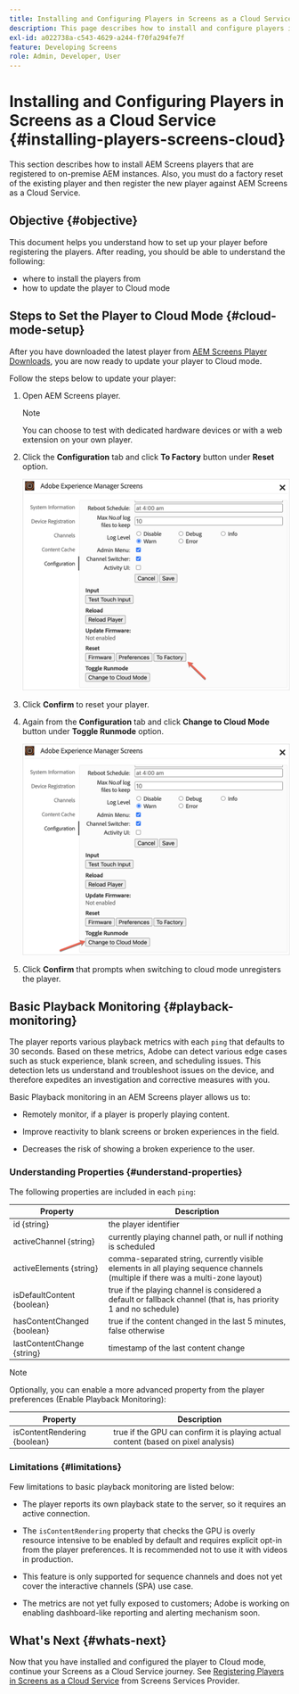 ```yaml
---
title: Installing and Configuring Players in Screens as a Cloud Service
description: This page describes how to install and configure players in Screens as a Cloud Service.
exl-id: a022738a-c543-4629-a244-f70fa294fe7f
feature: Developing Screens
role: Admin, Developer, User
---
```

# Installing and Configuring Players in Screens as a Cloud Service {#installing-players-screens-cloud}

This section describes how to install AEM Screens players that are registered to on-premise AEM instances. Also, you must do a factory reset of the existing player and then register the new player against AEM Screens as a Cloud Service.

## Objective {#objective}

This document helps you understand how to set up your player before registering the players. After reading, you should be able to understand the following:

* where to install the players from
* how to update the player to Cloud mode

## Steps to Set the Player to Cloud Mode {#cloud-mode-setup}

After you have downloaded the latest player from [AEM Screens Player Downloads](https://download.macromedia.com/screens/), you are now ready to update your player to Cloud mode.

Follow the steps below to update your player:

1. Open AEM Screens player.

   >[!NOTE]
   >You can choose to test with dedicated hardware devices or with a web extension on your own player.

1. Click the **Configuration** tab and click **To Factory** button under **Reset** option.

   ![image](/help/screens-cloud/assets/player/installplayer-2.png)

1. Click **Confirm** to reset your player.

1. Again from the **Configuration** tab and click **Change to Cloud Mode** button under **Toggle Runmode** option.

   ![image](/help/screens-cloud/assets/player/installplayer-1.png)

1. Click **Confirm** that prompts when switching to cloud mode unregisters the player.

## Basic Playback Monitoring {#playback-monitoring}

The player reports various playback metrics with each `ping` that defaults to 30 seconds. Based on these metrics, Adobe can detect various edge cases such as stuck experience, blank screen, and scheduling issues. This detection lets us understand and troubleshoot issues on the device, and therefore expedites an investigation and corrective measures with you.

Basic Playback monitoring in an AEM Screens player allows us to:

* Remotely monitor, if a player is properly playing content.

* Improve reactivity to blank screens or broken experiences in the field.

* Decreases the risk of showing a broken experience to the user.

### Understanding Properties {#understand-properties}

The following properties are included in each `ping`:

|Property|Description|
|---|---|
|id {string}|the player identifier|
|activeChannel {string}|currently playing channel path, or null if nothing is scheduled|
|activeElements {string}|comma-separated string, currently visible elements in all playing sequence channels (multiple if there was a multi-zone layout)|
|isDefaultContent {boolean}|true if the playing channel is considered a default or fallback channel (that is, has priority 1 and no schedule)|
|hasContentChanged {boolean}|true if the content changed in the last 5 minutes, false otherwise|
|lastContentChange {string}|timestamp of the last content change|

>[!NOTE]
>
>Optionally, you can enable a more advanced property from the player preferences (Enable Playback Monitoring):
>
>|Property|Description|
>|---|---|
>|isContentRendering {boolean}|true if the GPU can confirm it is playing actual content (based on pixel analysis)|

### Limitations {#limitations}

Few limitations to basic playback monitoring are listed below:

* The player reports its own playback state to the server, so it requires an active connection.

* The `isContentRendering` property that checks the GPU is overly resource intensive to be enabled by default and requires explicit opt-in from the player preferences. It is recommended not to use it with videos in production.

* This feature is only supported for sequence channels and does not yet cover the interactive channels (SPA) use case.

* The metrics are not yet fully exposed to customers; Adobe is working on enabling dashboard-like reporting and alerting mechanism soon.

## What's Next {#whats-next}

Now that you have installed and configured the player to Cloud mode, continue your Screens as a Cloud Service journey. See [Registering Players in Screens as a Cloud Service](/help/screens-cloud/managing-players-registration/registering-players-screens-cloud.md) from Screens Services Provider.
